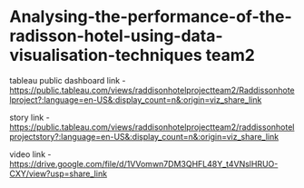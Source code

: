 # Analysing-the-performance-of-the-radisson-hotel-using-data-visualisation-techniques team2

tableau public dashboard link - https://public.tableau.com/views/raddisonhotelprojectteam2/Raddissonhotelproject?:language=en-US&:display_count=n&:origin=viz_share_link

story link - https://public.tableau.com/views/raddisonhotelprojectteam2/raddissonhotelprojectstory?:language=en-US&:display_count=n&:origin=viz_share_link

video link -https://drive.google.com/file/d/1VVomwn7DM3QHFL48Y_t4VNslHRUO-CXY/view?usp=share_link
